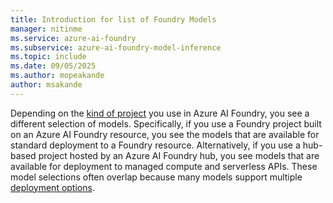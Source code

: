 ```yaml
---
title: Introduction for list of Foundry Models
manager: nitinme
ms.service: azure-ai-foundry
ms.subservice: azure-ai-foundry-model-inference
ms.topic: include
ms.date: 09/05/2025
ms.author: mopeakande
author: msakande
---
```


Depending on the [kind of project](../../what-is-azure-ai-foundry.md#work-in-an-azure-ai-foundry-project) you use in Azure AI Foundry, you see a different selection of models. Specifically, if you use a Foundry project built on an Azure AI Foundry resource, you see the models that are available for standard deployment to a Foundry resource. Alternatively, if you use a hub-based project hosted by an Azure AI Foundry hub, you see models that are available for deployment to managed compute and serverless APIs. These model selections often overlap because many models support multiple [deployment options](../../concepts/deployments-overview.md). 